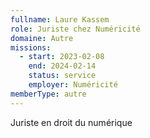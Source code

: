 ```yaml
---
fullname: Laure Kassem
role: Juriste chez Numéricité
domaine: Autre
missions:
  - start: 2023-02-08
    end: 2024-02-14
    status: service
    employer: Numéricité
memberType: autre
---
```


Juriste en droit du numérique
